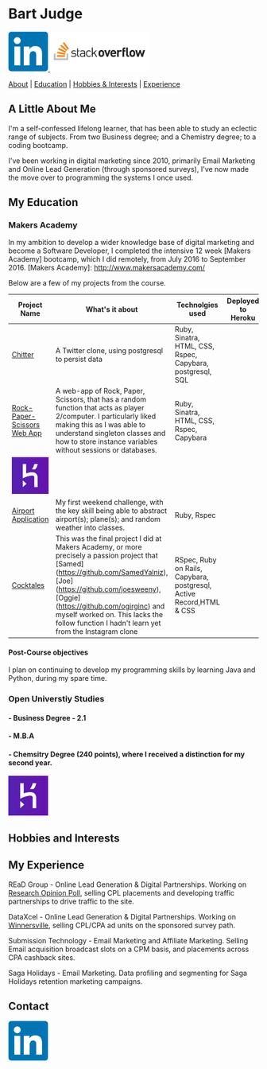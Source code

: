 
# Bart Judge
 <a href="https://uk.linkedin.com/in/bartholomewjudge">
<img src="images/LinkedIn_logo_initials.png" alt="LinkedIn" width="80">
</a>  <a href="https://stackoverflow.com/users/6495617/bart-judge">
<img src="images/stack-overflow.png" alt="Stack-Overflow" width="200">

[About](#a-little-about-me) | [Education](#my-education) | [Hobbies & Interests](#hobbies-and-interests) | [Experience](#my-experience)

## A Little About Me
 I'm a self-confessed lifelong learner, that has been able to study an eclectic range of subjects.
 From two Business degree; and a Chemistry degree; to a coding bootcamp.

 I've been working in digital marketing since 2010, primarily  Email Marketing and Online Lead Generation (through sponsored surveys), I've now made the move over to programming the systems I once used.

## My Education

### **Makers Academy**

In my ambition to develop a wider knowledge base of digital marketing and become a Software Developer, I completed the intensive 12 week [Makers Academy] bootcamp, which I did remotely, from July 2016 to September 2016.
[Makers Academy]: http://www.makersacademy.com/


 Below are a few of my projects from the course.

|Project Name| What's it about| Technolgies used| Deployed to Heroku|
|-------------|-------------|-----| -----|
|[Chitter]()|A Twitter clone, using postgresql to persist data|Ruby, Sinatra, HTML, CSS, Rspec, Capybara, postgresql, SQL|
|[Rock-Paper-Scissors Web App](https://github.com/BJudge/rps-challenge)|A web-app of Rock, Paper, Scissors, that has a random function that acts as player 2/computer. I particularly liked making this as I was able to understand singleton classes and how to store instance variables without sessions or databases. |Ruby, Sinatra, HTML, CSS, Rspec, Capybara| <a href="https://bart-rps.herokuapp.com/">
<img src="images/heroku-2.png" alt="Heroku" width="80"> </a>|
|[Airport Application](https://github.com/BJudge/airport_challenge)|My first weekend challenge, with the key skill being able to abstract airport(s); plane(s); and random weather into classes. |Ruby, Rspec|
|[Cocktales](https://github.com/Cocktales/cocktales)|This was the final project I did at Makers Academy, or more precisely a passion project that [Samed] (https://github.com/SamedYalniz), [Joe] (https://github.com/joesweeny), [Oggie] (https://github.com/ogirginc) and myself worked on. This lacks the follow function I hadn't learn yet from the Instagram clone|RSpec, Ruby on Rails, Capybara, postgresql, Active Record,HTML & CSS|

#### Post-Course objectives
I plan on continuing to develop my programming skills by learning Java and Python, during my spare time.

### Open Universtiy Studies

#### - Business Degree - 2.1
#### - M.B.A
#### - Chemsitry Degree (240 points), where I received a distinction for my second year.


<a href="https://bart-rps.herokuapp.com/">
<img src="images/heroku-2.png" alt="Heroku" width="80"> </a>

## Hobbies and Interests


## My Experience

REaD Group - Online Lead Generation & Digital Partnerships. Working on [Research Opinion Poll], selling CPL placements and developing traffic partnerships to drive traffic to the site.

[Research Opinion Poll]: https://new.research-opinion-poll.co.uk/

DataXcel - Online Lead Generation & Digital Partnerships. Working on [Winnersville], selling CPL/CPA ad units on the sponsored survey path.

[Winnersville]: https://www.winnersville.co.uk/

Submission Technology - Email Marketing and Affiliate Marketing. Selling Email acquisition broadcast slots on a CPM basis, and placements across CPA cashback sites.

Saga Holidays - Email Marketing. Data profiling and segmenting for Saga Holidays retention marketing campaigns.


## Contact

<a href="https://uk.linkedin.com/in/bartholomewjudge">
<img src="images/LinkedIn_logo_initials.png" alt="LinkedIn" width="80">
</a>
